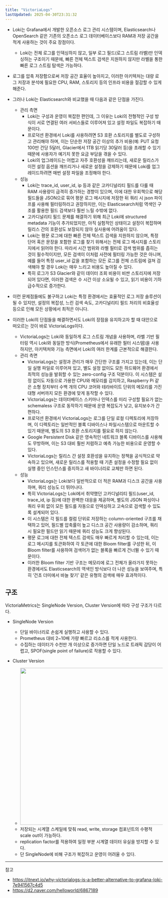 ```yaml
---
title: "VictoriaLogs"
lastUpdated: 2025-04-30T23:31:32
---
```


- Loki는 Grafana에서 개발한 오픈소스 로그 관리 시스템이며, Elasticsearch나 OpenSearch 같은 기존의 오픈소스 로그 데이터베이스보다 RAM과 저장 공간을 적게 사용하는 것이 주요 장점이다.
  - Loki는 전체 로그를 인덱싱하지 않고, 일부 로그 필드(로그 스트림 라벨)만 인덱싱하는 구조이기 때문에, 빠른 전체 텍스트 검색은 지원하지 않지만 라벨을 통한 빠른 로그 스트림 탐색은 가능하다.

- 로그를 압축 저장함으로써 저장 공간 효율이 높아지고, 이러한 아키텍처는 대량 로그 저장과 분석에 필요한 CPU, RAM, 스토리지 등의 인프라 비용을 절감할 수 있게 해준다.

- 그러나 Loki는 Elasticsearch와 비교했을 때 다음과 같은 단점을 가진다.
  - 관리 측면
    - Loki는 구성과 운영이 복잡한 편인데, 그 이유는 Loki의 전형적인 구성 방식이 서로 연결된 여러 서비스들로 이루어져 있고 설정 파일도 복잡하기 때문이다.
    - 프로덕션 환경에서 Loki를 사용하려면 S3 호환 스토리지를 별도로 구성하고 관리해야 하며, 이는 단순한 저장 공간 이상의 추가 비용(예: PUT 요청 100만 건당 5달러, Glacier에서 1TB 읽기당 30달러 등)을 초래할 수 있기 때문에 사용자가 예기치 못한 요금 부담을 겪을 수 있다.
    - Loki의 업그레이드는 어렵고 자주 호환성을 깨뜨리는데, 새로운 릴리스가 이전 설정 옵션을 깨뜨리거나 새로운 설정을 강제하기 때문에 Loki를 업그레이드하려면 매번 설정 파일을 조정해야 한다.
  - 성능
    - Loki는 trace_id, user_id, ip 등과 같은 고카디널리티 필드를 다룰 때 RAM 사용량이 급격히 증가하는 경향이 있으며, 이에 대한 우회책으로 해당 필드들을 JSON으로 묶어 평문 로그 메시지에 저장한 뒤 쿼리 시 json 파이프를 사용해 필터링하라고 권장하지만, 이는 Elasticsearch처럼 역색인 구조를 활용한 필드 검색보다 훨씬 느릴 수밖에 없다.
    - 고카디널리티 필드 문제를 해결하기 위해 최근 Loki에 structured metadata 기능이 추가되었지만, 아직 실험적인 상태이고 설정이 복잡하며 릴리스 간의 호환성도 보장되지 않아 실사용에 어려움이 있다.
    - Loki는 평문 로그에 대한 빠른 전체 텍스트 검색을 지원하지 않으며, 특정 단어 혹은 문장을 포함한 로그를 찾기 위해서는 전체 로그 메시지를 스토리지에서 읽어야 한다. 따라서 시간 범위와 라벨 필터로 검색 범위를 좁히는 것이 필수적이지만, 모든 검색이 이처럼 사전에 필터링 가능한 것은 아니며, 예를 들어 특정 user_id 값을 포함하는 모든 로그를 전체 스트림에 걸쳐 검색해야 할 경우 Loki는 매우 느리고 비용도 높아질 수 있다.
    - 특히 로그가 S3 Glacier와 같이 데이터 조회 비용이 비싼 스토리지에 저장되어 있다면, 이러한 검색은 수 시간 이상 소요될 수 있고, 읽기 비용이 기하급수적으로 증가한다.

- 이런 문제점들에도 불구하고 Loki는 특정 환경에서는 효율적인 로그 저장 솔루션이 될 수 있지만, 설정의 복잡성, 느린 검색 속도, 고카디널리티 필드 처리의 비효율성 등으로 인해 모든 상황에서 최적은 아니다.

- 이러한 Loki의 단점들을 해결하면서도 Loki의 장점을 유지하고자 할 때 대안으로 떠오르는 것이 바로 VictoriaLogs이다.
  - VictoriaLogs는 Loki와 동일하게 로그 스트림 개념을 사용하며, 라벨 기반 필터링 역시 Loki와 동일한 방식(Prometheus에서 유래한 필터 시스템)을 사용하지만, 아키텍처와 기능 측면에서 Loki의 여러 한계를 근본적으로 해결한다.
  - 관리 측면
    - VictoriaLogs는 설정과 관리가 매우 간단한 구조를 가지고 있는데, 이는 단일 실행 파일로 이루어져 있고, 별도 설정 없이도 모든 하드웨어 환경에서 최적의 성능을 발휘할 수 있는 zero-config 구조 덕분이다. 이 시스템은 설정 없이도 자동으로 가용한 CPU와 메모리를 감지하고, Raspberry Pi 같은 소형 장치부터 수백 개의 CPU 코어와 테라바이트 단위의 메모리를 가진 대형 서버까지 모든 환경에 맞게 동작할 수 있다.
    - VictoriaLogs는 데이터베이스 스키마나 인덱스를 미리 구성할 필요가 없는 schemaless 구조로 동작하기 때문에 운영 복잡도가 낮고, 유지보수가 간편하다.
    - 프로덕션 환경에서 VictoriaLogs는 로그를 단일 로컬 디렉토리에 저장하며, 이 디렉토리는 일반적인 블록 디바이스나 파일시스템으로 마운트할 수 있기 때문에, 별도의 S3 호환 스토리지를 필요로 하지 않는다.
    - Google Persistent Disk 같은 영속적인 네트워크 블록 디바이스를 사용해도 무방하며, 이는 S3 대비 훨씬 저렴하고 예측 가능한 비용으로 운영할 수 있다.
    - VictoriaLogs는 릴리스 간 설정 호환성을 유지하는 정책을 공식적으로 약속하고 있으며, 새로운 릴리스를 적용할 때 기존 설정을 수정할 필요 없이 실행 중인 인스턴스를 중지하고 새 바이너리로 교체만 하면 된다.
  - 성능
    - VictoriaLogs는 Loki보다 일반적으로 더 적은 RAM과 디스크 공간을 사용하며, 쿼리 성능도 더 뛰어나다.
    - 특히 VictoriaLogs는 Loki에서 취약했던 고카디널리티 필드(user_id, trace_id, ip 등)에 대한 완벽한 대응을 제공하며, 별도의 JSON 파싱이나 쿼리 우회 없이 모든 필드를 자동으로 인덱싱하고 고속으로 검색할 수 있도록 설계되어 있다.
    - 이 시스템은 각 필드를 컬럼 단위로 저장하는 column-oriented 구조를 채택하고 있어, 필드별 압축률이 높고 디스크 공간 사용량이 감소하며, 쿼리 시 필요한 필드만 읽기 때문에 쿼리 성능도 크게 향상된다.
    - 평문 로그에 대한 전체 텍스트 검색도 매우 빠르게 처리할 수 있는데, 이는 로그 메시지를 토큰화하여 각 토큰에 대한 Bloom filter를 구성한 뒤, 이 Bloom filter를 사용하여 검색어가 없는 블록을 빠르게 건너뛸 수 있기 때문이다.
    - 이러한 Bloom filter 기반 구조는 메모리에 로그 전체가 올라가지 못하는 환경에서도 Elasticsearch의 역색인 방식보다 더 나은 성능을 보여주며, 특히 ‘건초 더미에서 바늘 찾기’ 같은 유형의 검색에 매우 효과적이다.

## 구조

VictoriaMetrics는 SingleNode Version, Cluster Version에 따라 구성 구조가 다르다.

- SingleNode Version
  - 단일 바이너리로 손쉽게 실행하고 사용할 수 있다.
  - Prometheus 대비 2~10배 가량 빠르고 리소스를 적게 사용한다.
  - 수집하는 데이터가 수천만 개 이상으로 증가하면 단일 노드로 트래픽 감당이 어렵고, SPOF(single point of failure)로 작용할 수 있다.

- Cluster Version
  - <img height="500px" src="https://github.com/user-attachments/assets/76989649-17c1-4b81-8ef4-c58b8b052e18">
  - 저장되는 시계열 스케일에 맞춰 read, write, storage 컴포넌트의 수평적 scale out이 가능하다.
  - replication factor를 적용하여 일정 부분 시계열 데이터 유실을 방지할 수 있다.
  - 단 SingleNode에 비해 구조가 복잡하고 운영이 어려울 수 있다.

---
참고

- <https://itnext.io/why-victorialogs-is-a-better-alternative-to-grafana-loki-7e941567c4d5>
- <https://d2.naver.com/helloworld/6867189>
